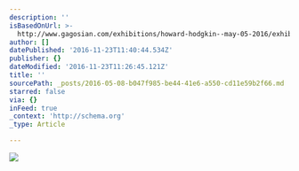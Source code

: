 ```yaml
---
description: ''
isBasedOnUrl: >-
  http://www.gagosian.com/exhibitions/howard-hodgkin--may-05-2016/exhibition-images
author: []
datePublished: '2016-11-23T11:40:44.534Z'
publisher: {}
dateModified: '2016-11-23T11:26:45.121Z'
title: ''
sourcePath: _posts/2016-05-08-b047f985-be44-41e6-a550-cd11e59b2f66.md
starred: false
via: {}
inFeed: true
_context: 'http://schema.org'
_type: Article

---
```

![](http://www.gagosian.com/__data/63550057e92b7a41aded3fb126d7f43d.jpg)